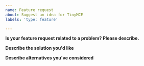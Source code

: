 ```yaml
---
name: Feature request
about: Suggest an idea for TinyMCE
labels: 'type: feature'

---
```


**Is your feature request related to a problem? Please describe.**

**Describe the solution you'd like**

**Describe alternatives you've considered**
